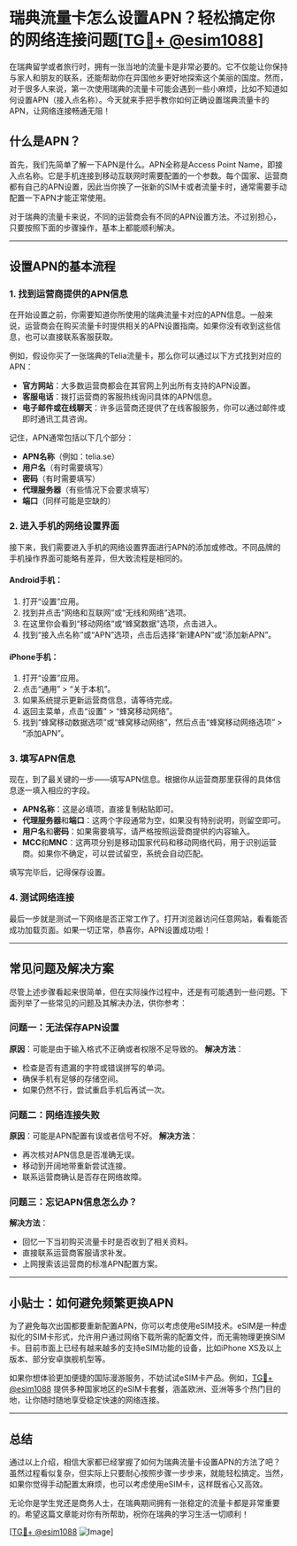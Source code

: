 # 瑞典流量卡怎么设置APN？轻松搞定你的网络连接问题[[TG💪+ @esim1088](https://t.me/s/esim1088)]

在瑞典留学或者旅行时，拥有一张当地的流量卡是非常必要的。它不仅能让你保持与家人和朋友的联系，还能帮助你在异国他乡更好地探索这个美丽的国度。然而，对于很多人来说，第一次使用瑞典的流量卡可能会遇到一些小麻烦，比如不知道如何设置APN（接入点名称）。今天就来手把手教你如何正确设置瑞典流量卡的APN，让网络连接畅通无阻！

## 什么是APN？

首先，我们先简单了解一下APN是什么。APN全称是Access Point Name，即接入点名称。它是手机连接到移动互联网时需要配置的一个参数。每个国家、运营商都有自己的APN设置，因此当你换了一张新的SIM卡或者流量卡时，通常需要手动配置一下APN才能正常使用。

对于瑞典的流量卡来说，不同的运营商会有不同的APN设置方法。不过别担心，只要按照下面的步骤操作，基本上都能顺利解决。

---

## 设置APN的基本流程

### 1. 找到运营商提供的APN信息

在开始设置之前，你需要知道你所使用的瑞典流量卡对应的APN信息。一般来说，运营商会在购买流量卡时提供相关的APN设置指南。如果你没有收到这些信息，也可以直接联系客服获取。

例如，假设你买了一张瑞典的Telia流量卡，那么你可以通过以下方式找到对应的APN：

- **官方网站**：大多数运营商都会在其官网上列出所有支持的APN设置。
- **客服电话**：拨打运营商的客服热线询问具体的APN信息。
- **电子邮件或在线聊天**：许多运营商还提供了在线客服服务，你可以通过邮件或即时通讯工具咨询。

记住，APN通常包括以下几个部分：
- **APN名称**（例如：telia.se）
- **用户名**（有时需要填写）
- **密码**（有时需要填写）
- **代理服务器**（有些情况下会要求填写）
- **端口**（同样可能是空缺的）

### 2. 进入手机的网络设置界面

接下来，我们需要进入手机的网络设置界面进行APN的添加或修改。不同品牌的手机操作界面可能略有差异，但大致流程是相同的。

#### Android手机：
1. 打开“设置”应用。
2. 找到并点击“网络和互联网”或“无线和网络”选项。
3. 在这里你会看到“移动网络”或“蜂窝数据”选项，点击进入。
4. 找到“接入点名称”或“APN”选项，点击后选择“新建APN”或“添加新APN”。

#### iPhone手机：
1. 打开“设置”应用。
2. 点击“通用” > “关于本机”。
3. 如果系统提示更新运营商信息，请等待完成。
4. 返回主菜单，点击“设置” > “蜂窝移动网络”。
5. 找到“蜂窝移动数据选项”或“蜂窝移动网络”，然后点击“蜂窝移动网络选项” > “添加APN”。

### 3. 填写APN信息

现在，到了最关键的一步——填写APN信息。根据你从运营商那里获得的具体信息逐一填入相应的字段。

- **APN名称**：这是必填项，直接复制粘贴即可。
- **代理服务器**和**端口**：这两个字段通常为空，如果没有特别说明，则留空即可。
- **用户名**和**密码**：如果需要填写，请严格按照运营商提供的内容输入。
- **MCC**和**MNC**：这两项分别是移动国家代码和移动网络代码，用于识别运营商。如果你不确定，可以尝试留空，系统会自动匹配。

填写完毕后，记得保存设置。

### 4. 测试网络连接

最后一步就是测试一下网络是否正常工作了。打开浏览器访问任意网站，看看能否成功加载页面。如果一切正常，恭喜你，APN设置成功啦！

---

## 常见问题及解决方案

尽管上述步骤看起来很简单，但在实际操作过程中，还是有可能遇到一些问题。下面列举了一些常见的问题及其解决办法，供你参考：

### 问题一：无法保存APN设置
**原因**：可能是由于输入格式不正确或者权限不足导致的。
**解决方法**：
- 检查是否有遗漏的字符或错误拼写的单词。
- 确保手机有足够的存储空间。
- 如果仍然不行，尝试重启手机后再试一次。

### 问题二：网络连接失败
**原因**：可能是APN配置有误或者信号不好。
**解决方法**：
- 再次核对APN信息是否准确无误。
- 移动到开阔地带重新尝试连接。
- 联系运营商确认是否存在网络故障。

### 问题三：忘记APN信息怎么办？
**解决方法**：
- 回忆一下当初购买流量卡时是否收到了相关资料。
- 直接联系运营商客服请求补发。
- 上网搜索该运营商的标准APN配置方案。

---

## 小贴士：如何避免频繁更换APN

为了避免每次出国都要重新配置APN，你可以考虑使用eSIM技术。eSIM是一种虚拟化的SIM卡形式，允许用户通过网络下载所需的配置文件，而无需物理更换SIM卡。目前市面上已经有越来越多的支持eSIM功能的设备，比如iPhone XS及以上版本、部分安卓旗舰机型等。

如果你想体验更加便捷的国际漫游服务，不妨试试eSIM卡产品。例如，[TG💪+ @esim1088](https://t.me/s/esim1088) 提供多种国家地区的eSIM卡套餐，涵盖欧洲、亚洲等多个热门目的地，让你随时随地享受稳定快速的网络连接。

---

## 总结

通过以上介绍，相信大家都已经掌握了如何为瑞典流量卡设置APN的方法了吧？虽然过程看似复杂，但实际上只要耐心按照步骤一步步来，就能轻松搞定。当然，如果你觉得手动配置太麻烦，也可以考虑使用eSIM卡，这样既省心又高效。

无论你是学生党还是商务人士，在瑞典期间拥有一张稳定的流量卡都是非常重要的。希望这篇文章能对你有所帮助，祝你在瑞典的学习生活一切顺利！

[[TG💪+ @esim1088](https://t.me/s/esim1088) ![Image](https://i.postimg.cc/4NQfJmqS/Snipaste-2025-05-13-00-14-12.png)]
